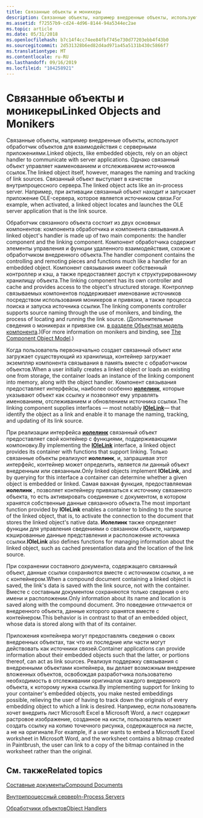 ```yaml
---
title: Связанные объекты и моникеры
description: Связанные объекты, например внедренные объекты, используют обработчик объектов для взаимодействия с серверными приложениями.
ms.assetid: f72557b9-cd24-4d96-8144-94a5344ec2ae
ms.topic: article
ms.date: 05/31/2018
ms.openlocfilehash: b7c14f4cc74ee84fbf745e730d77203ebb4f43b0
ms.sourcegitcommit: 2d531328b6ed82d4ad971a45a5131b430c5866f7
ms.translationtype: MT
ms.contentlocale: ru-RU
ms.lasthandoff: 09/16/2019
ms.locfileid: "104258921"
---
```

# <a name="linked-objects-and-monikers"></a><span data-ttu-id="39d9c-103">Связанные объекты и моникеры</span><span class="sxs-lookup"><span data-stu-id="39d9c-103">Linked Objects and Monikers</span></span>

<span data-ttu-id="39d9c-104">Связанные объекты, например внедренные объекты, используют обработчик объектов для взаимодействия с серверными приложениями.</span><span class="sxs-lookup"><span data-stu-id="39d9c-104">Linked objects, like embedded objects, rely on an object handler to communicate with server applications.</span></span> <span data-ttu-id="39d9c-105">Однако связанный объект управляет наименованием и отслеживанием источников ссылок.</span><span class="sxs-lookup"><span data-stu-id="39d9c-105">The linked object itself, however, manages the naming and tracking of link sources.</span></span> <span data-ttu-id="39d9c-106">Связанный объект выступает в качестве внутрипроцессного сервера.</span><span class="sxs-lookup"><span data-stu-id="39d9c-106">The linked object acts like an in-process server.</span></span> <span data-ttu-id="39d9c-107">Например, при активации связанный объект находит и запускает приложение OLE-сервера, которое является источником связи.</span><span class="sxs-lookup"><span data-stu-id="39d9c-107">For example, when activated, a linked object locates and launches the OLE server application that is the link source.</span></span>

<span data-ttu-id="39d9c-108">Обработчик связанного объекта состоит из двух основных компонентов: компонента обработчика и компонента связывания.</span><span class="sxs-lookup"><span data-stu-id="39d9c-108">A linked object's handler is made up of two main components: the handler component and the linking component.</span></span> <span data-ttu-id="39d9c-109">Компонент обработчика содержит элементы управления и функции удаленного взаимодействия, схожие с обработчиком внедренного объекта.</span><span class="sxs-lookup"><span data-stu-id="39d9c-109">The handler component contains the controlling and remoting pieces and functions much like a handler for an embedded object.</span></span> <span data-ttu-id="39d9c-110">Компонент связывания имеет собственный контроллер и кэш, а также предоставляет доступ к структурированному хранилищу объекта.</span><span class="sxs-lookup"><span data-stu-id="39d9c-110">The linking component has its own controller and cache and provides access to the object's structured storage.</span></span> <span data-ttu-id="39d9c-111">Контроллер связываемых компонентов поддерживает именование источников посредством использования моникеров и привязки, а также процесса поиска и запуска источника ссылки.</span><span class="sxs-lookup"><span data-stu-id="39d9c-111">The linking components controller supports source naming through the use of monikers, and binding, the process of locating and running the link source.</span></span> <span data-ttu-id="39d9c-112">(Дополнительные сведения о моникерах и привязке см. [в разделе Объектная модель компонента](the-component-object-model.md).)</span><span class="sxs-lookup"><span data-stu-id="39d9c-112">(For more information on monikers and binding, see [The Component Object Model](the-component-object-model.md).)</span></span>

<span data-ttu-id="39d9c-113">Когда пользователь первоначально создает связанный объект или загружает существующий из хранилища, контейнер загружает экземпляр компонента связывания в память вместе с обработчиком объектов.</span><span class="sxs-lookup"><span data-stu-id="39d9c-113">When a user initially creates a linked object or loads an existing one from storage, the container loads an instance of the linking component into memory, along with the object handler.</span></span> <span data-ttu-id="39d9c-114">Компонент связывания предоставляет интерфейсы, наиболее особенно [**иолелинк**](/windows/desktop/api/OleIdl/nn-oleidl-iolelink), которые указывают объект как ссылку и позволяют ему управлять именованием, отслеживанием и обновлением источника ссылки.</span><span class="sxs-lookup"><span data-stu-id="39d9c-114">The linking component supplies interfaces — most notably [**IOleLink**](/windows/desktop/api/OleIdl/nn-oleidl-iolelink)— that identify the object as a link and enable it to manage the naming, tracking, and updating of its link source.</span></span>

<span data-ttu-id="39d9c-115">При реализации интерфейса [**иолелинк**](/windows/desktop/api/OleIdl/nn-oleidl-iolelink) связанный объект предоставляет свой контейнер с функциями, поддерживающими компоновку.</span><span class="sxs-lookup"><span data-stu-id="39d9c-115">By implementing the [**IOleLink**](/windows/desktop/api/OleIdl/nn-oleidl-iolelink) interface, a linked object provides its container with functions that support linking.</span></span> <span data-ttu-id="39d9c-116">Только связанные объекты реализуют **иолелинк**, и, запрашивая этот интерфейс, контейнер может определить, является ли данный объект внедренным или связанным.</span><span class="sxs-lookup"><span data-stu-id="39d9c-116">Only linked objects implement **IOleLink**, and by querying for this interface a container can determine whether a given object is embedded or linked.</span></span> <span data-ttu-id="39d9c-117">Самая важная функция, предоставляемая **иолелинк** , позволяет контейнеру привязаться к источнику связанного объекта, то есть активировать соединение с документом, в котором хранятся собственные данные связанного объекта.</span><span class="sxs-lookup"><span data-stu-id="39d9c-117">The most important function provided by **IOleLink** enables a container to binding to the source of the linked object, that is, to activate the connection to the document that stores the linked object's native data.</span></span> <span data-ttu-id="39d9c-118">**Иолелинк** также определяет функции для управления сведениями о связанном объекте, например кэшированные данные представления и расположение источника ссылки.</span><span class="sxs-lookup"><span data-stu-id="39d9c-118">**IOleLink** also defines functions for managing information about the linked object, such as cached presentation data and the location of the link source.</span></span>

<span data-ttu-id="39d9c-119">При сохранении составного документа, содержащего связанный объект, данные ссылки сохраняются вместе с источником ссылки, а не с контейнером.</span><span class="sxs-lookup"><span data-stu-id="39d9c-119">When a compound document containing a linked object is saved, the link's data is saved with the link source, not with the container.</span></span> <span data-ttu-id="39d9c-120">Вместе с составным документом сохраняются только сведения о его имени и расположении.</span><span class="sxs-lookup"><span data-stu-id="39d9c-120">Only information about its name and location is saved along with the compound document.</span></span> <span data-ttu-id="39d9c-121">Это поведение отличается от внедренного объекта, данные которого хранятся вместе с контейнером.</span><span class="sxs-lookup"><span data-stu-id="39d9c-121">This behavior is in contrast to that of an embedded object, whose data is stored along with that of its container.</span></span>

<span data-ttu-id="39d9c-122">Приложения контейнера могут предоставлять сведения о своих внедренных объектах, так что их последние или части могут действовать как источники связей.</span><span class="sxs-lookup"><span data-stu-id="39d9c-122">Container applications can provide information about their embedded objects such that the latter, or portions thereof, can act as link sources.</span></span> <span data-ttu-id="39d9c-123">Реализуя поддержку связывания с внедренными объектами контейнера, вы делает возможным внедрение вложенных объектов, освобождая разработчика пользователю необходимость в отслеживании оригиналов каждого внедренного объекта, к которому нужна ссылка.</span><span class="sxs-lookup"><span data-stu-id="39d9c-123">By implementing support for linking to your container's embedded objects, you make nested embeddings possible, relieving the user of having to track down the originals of every embedding object to which a link is desired.</span></span> <span data-ttu-id="39d9c-124">Например, если пользователь хочет внедрить лист Microsoft Excel в Microsoft Word, а лист содержит растровое изображение, созданное на кисти, пользователь может создать ссылку на копию точечного рисунка, содержащегося на листе, а не на оригинале.</span><span class="sxs-lookup"><span data-stu-id="39d9c-124">For example, if a user wants to embed a Microsoft Excel worksheet in Microsoft Word, and the worksheet contains a bitmap created in Paintbrush, the user can link to a copy of the bitmap contained in the worksheet rather than the original.</span></span>

## <a name="related-topics"></a><span data-ttu-id="39d9c-125">См. также</span><span class="sxs-lookup"><span data-stu-id="39d9c-125">Related topics</span></span>

<dl> <dt>

[<span data-ttu-id="39d9c-126">Составные документы</span><span class="sxs-lookup"><span data-stu-id="39d9c-126">Compound Documents</span></span>](compound-documents.md)
</dt> <dt>

[<span data-ttu-id="39d9c-127">Внутрипроцессный сервер</span><span class="sxs-lookup"><span data-stu-id="39d9c-127">In-Process Servers</span></span>](in-process-servers.md)
</dt> <dt>

[<span data-ttu-id="39d9c-128">Обработчики объектов</span><span class="sxs-lookup"><span data-stu-id="39d9c-128">Object Handlers</span></span>](object-handlers.md)
</dt> </dl>

 

 




